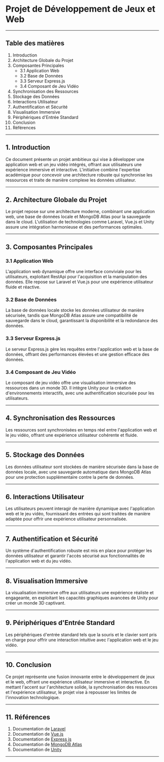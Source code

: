 # Projet de Développement de Jeux et Web

---

## Table des matières

1. Introduction
2. Architecture Globale du Projet
3. Composantes Principales
   - 3.1 Application Web
   - 3.2 Base de Données
   - 3.3 Serveur Express.js
   - 3.4 Composant de Jeu Vidéo
4. Synchronisation des Ressources
5. Stockage des Données
6. Interactions Utilisateur
7. Authentification et Sécurité
8. Visualisation Immersive
9. Périphériques d'Entrée Standard
10. Conclusion
11. Références

---

## 1. Introduction

Ce document présente un projet ambitieux qui vise à développer une application web et un jeu vidéo intégrés, offrant aux utilisateurs une expérience immersive et interactive. L'initiative combine l'expertise académique pour concevoir une architecture robuste qui synchronise les ressources et traite de manière complexe les données utilisateur.

---

## 2. Architecture Globale du Projet

Le projet repose sur une architecture moderne, combinant une application web, une base de données locale et MongoDB Atlas pour la sauvegarde dans le cloud. L'utilisation de technologies comme Laravel, Vue.js et Unity assure une intégration harmonieuse et des performances optimales.

---

## 3. Composantes Principales

### 3.1 Application Web

L'application web dynamique offre une interface conviviale pour les utilisateurs, exploitant RestApi pour l'acquisition et la manipulation des données. Elle repose sur Laravel et Vue.js pour une expérience utilisateur fluide et réactive.

### 3.2 Base de Données

La base de données locale stocke les données utilisateur de manière sécurisée, tandis que MongoDB Atlas assure une compatibilité de sauvegarde dans le cloud, garantissant la disponibilité et la redondance des données.

### 3.3 Serveur Express.js

Le serveur Express.js gère les requêtes entre l'application web et la base de données, offrant des performances élevées et une gestion efficace des données.

### 3.4 Composant de Jeu Vidéo

Le composant de jeu vidéo offre une visualisation immersive des ressources dans un monde 3D. Il intègre Unity pour la création d'environnements interactifs, avec une authentification sécurisée pour les utilisateurs.

---

## 4. Synchronisation des Ressources

Les ressources sont synchronisées en temps réel entre l'application web et le jeu vidéo, offrant une expérience utilisateur cohérente et fluide.

---

## 5. Stockage des Données

Les données utilisateur sont stockées de manière sécurisée dans la base de données locale, avec une sauvegarde automatique dans MongoDB Atlas pour une protection supplémentaire contre la perte de données.

---

## 6. Interactions Utilisateur

Les utilisateurs peuvent interagir de manière dynamique avec l'application web et le jeu vidéo, fournissant des entrées qui sont traitées de manière adaptée pour offrir une expérience utilisateur personnalisée.

---

## 7. Authentification et Sécurité

Un système d'authentification robuste est mis en place pour protéger les données utilisateur et garantir l'accès sécurisé aux fonctionnalités de l'application web et du jeu vidéo.

---

## 8. Visualisation Immersive

La visualisation immersive offre aux utilisateurs une expérience réaliste et engageante, en exploitant les capacités graphiques avancées de Unity pour créer un monde 3D captivant.

---

## 9. Périphériques d'Entrée Standard

Les périphériques d'entrée standard tels que la souris et le clavier sont pris en charge pour offrir une interaction intuitive avec l'application web et le jeu vidéo.

---

## 10. Conclusion

Ce projet représente une fusion innovante entre le développement de jeux et le web, offrant une expérience utilisateur immersive et interactive. En mettant l'accent sur l'architecture solide, la synchronisation des ressources et l'expérience utilisateur, le projet vise à repousser les limites de l'innovation technologique.

---

## 11. Références

1. Documentation de [Laravel](https://laravel.com/docs)
2. Documentation de [Vue.js](https://vuejs.org/v2/guide/)
5. Documentation de [Express js](https://docs.unity3d.com/Manual/index.html)
3. Documentation de [MongoDB Atlas](https://docs.atlas.mongodb.com/)
4. Documentation de [Unity](https://expressjs.com/en/4x/api.html)


---

